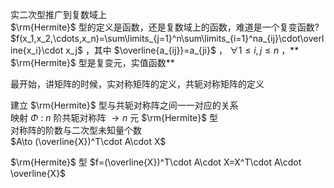 实二次型推广到复数域上  
 $\rm{Hermite}$ 型的定义是函数，还是复数域上的函数，难道是一个复变函数? $f(x_1,x_2,\cdots,x_n)=\sum\limits_{j=1}^n\sum\limits_{i=1}^na_{ij}\cdot\overline{x_i}\cdot x_j$ ，其中 $\overline{a_{ij}}=a_{ji}$ ， $\forall 1\le i,j\le n$ ，** $\rm{Hermite}$ 型是复变元，实值函数**  
  
最开始，讲矩阵的时候，实对称矩阵的定义，共轭对称矩阵的定义  
  
建立 $\rm{Hermite}$ 型与共轭对称阵之间一一对应的关系  
映射 $\Phi$ :  $n$ 阶共轭对称阵 $\to n$ 元 $\rm{Hermite}$ 型  
对称阵的阶数与二次型未知量个数  
 $A\to (\overline{X})^T\cdot A\cdot X$   
  
 $\rm{Hermite}$ 型 $f=(\overline{X})^T\cdot A\cdot X=X^T\cdot A\cdot \overline{X}$   
